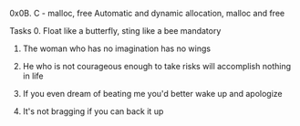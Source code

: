 0x0B. C - malloc, free
Automatic and dynamic allocation, malloc and free

Tasks
0. Float like a butterfly, sting like a bee
mandatory

1. The woman who has no imagination has no wings

2. He who is not courageous enough to take risks will accomplish nothing in life

3. If you even dream of beating me you'd better wake up and apologize

4. It's not bragging if you can back it up
